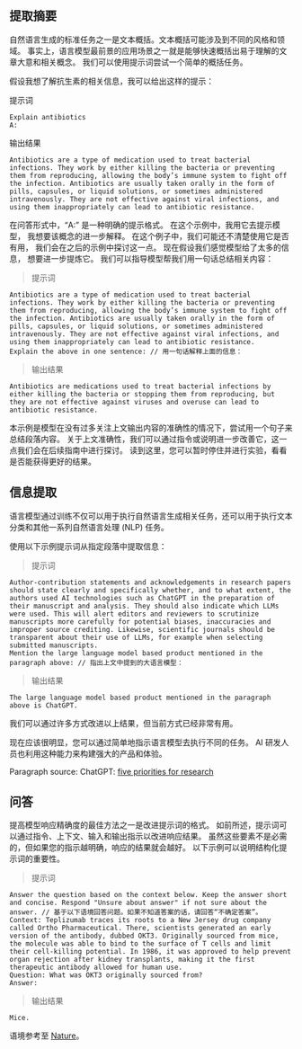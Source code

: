 
## 提取摘要

自然语言生成的标准任务之一是文本概括。文本概括可能涉及到不同的风格和领域。
事实上，语言模型最前景的应用场景之一就是能够快速概括出易于理解的文章大意和相关概念。 
我们可以使用提示词尝试一个简单的概括任务。

假设我想了解抗生素的相关信息，我可以给出这样的提示：

提示词

```text
Explain antibiotics
A:
```

输出结果

```text
Antibiotics are a type of medication used to treat bacterial infections. They work by either killing the bacteria or preventing them from reproducing, allowing the body’s immune system to fight off the infection. Antibiotics are usually taken orally in the form of pills, capsules, or liquid solutions, or sometimes administered intravenously. They are not effective against viral infections, and using them inappropriately can lead to antibiotic resistance.
```

在问答形式中，“A:” 是一种明确的提示格式。 在这个示例中，我用它去提示模型，
我想要该概念的进一步解释。 在这个例子中，我们可能还不清楚使用它是否有用，
我们会在之后的示例中探讨这一点。 现在假设我们感觉模型给了太多的信息，
想要进一步提炼它。 我们可以指导模型帮我们用一句话总结相关内容：

> 提示词

```text
Antibiotics are a type of medication used to treat bacterial infections. They work by either killing the bacteria or preventing them from reproducing, allowing the body’s immune system to fight off the infection. Antibiotics are usually taken orally in the form of pills, capsules, or liquid solutions, or sometimes administered intravenously. They are not effective against viral infections, and using them inappropriately can lead to antibiotic resistance.
Explain the above in one sentence: // 用一句话解释上面的信息：
```

> 输出结果

```text
Antibiotics are medications used to treat bacterial infections by either killing the bacteria or stopping them from reproducing, but they are not effective against viruses and overuse can lead to antibiotic resistance.
```

本示例是模型在没有过多关注上文输出内容的准确性的情况下，尝试用一个句子来总结段落内容。 关于上文准确性，我们可以通过指令或说明进一步改善它，这一点我们会在后续指南中进行探讨。 读到这里，您可以暂时停住并进行实验，看看是否能获得更好的结果。

## 信息提取

语言模型通过训练不仅可以用于执行自然语言生成相关任务，还可以用于执行文本分类和其他一系列自然语言处理 (NLP) 任务。

使用以下示例提示词从指定段落中提取信息：

> 提示词

```text
Author-contribution statements and acknowledgements in research papers should state clearly and specifically whether, and to what extent, the authors used AI technologies such as ChatGPT in the preparation of their manuscript and analysis. They should also indicate which LLMs were used. This will alert editors and reviewers to scrutinize manuscripts more carefully for potential biases, inaccuracies and improper source crediting. Likewise, scientific journals should be transparent about their use of LLMs, for example when selecting submitted manuscripts.
Mention the large language model based product mentioned in the paragraph above: // 指出上文中提到的大语言模型：
```

> 输出结果

```text
The large language model based product mentioned in the paragraph above is ChatGPT.
```

我们可以通过许多方式改进以上结果，但当前方式已经非常有用。

现在应该很明显，您可以通过简单地指示语言模型去执行不同的任务。 AI 研发人员也利用这种能力来构建强大的产品和体验。

Paragraph source: ChatGPT: [five priorities for research](https://www.nature.com/articles/d41586-023-00288-7)

## 问答

提高模型响应精确度的最佳方法之一是改进提示词的格式。 
如前所述，提示词可以通过指令、上下文、输入和输出指示以改进响应结果。 
虽然这些要素不是必需的，但如果您的指示越明确，响应的结果就会越好。 
以下示例可以说明结构化提示词的重要性。

> 提示词

```text
Answer the question based on the context below. Keep the answer short and concise. Respond "Unsure about answer" if not sure about the answer. // 基于以下语境回答问题。如果不知道答案的话，请回答“不确定答案”。
Context: Teplizumab traces its roots to a New Jersey drug company called Ortho Pharmaceutical. There, scientists generated an early version of the antibody, dubbed OKT3. Originally sourced from mice, the molecule was able to bind to the surface of T cells and limit their cell-killing potential. In 1986, it was approved to help prevent organ rejection after kidney transplants, making it the first therapeutic antibody allowed for human use.
Question: What was OKT3 originally sourced from?
Answer:
```

> 输出结果

```text
Mice.
```

语境参考至 [Nature](https://www.nature.com/articles/d41586-023-00400-x)。